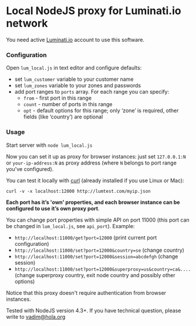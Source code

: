 # Local NodeJS proxy for Luminati.io network

You need active [Luminati.io](https://luminati.io) account to use this software.

### Configuration

Open `lum_local.js` in text editor and configure defaults:

* set `lum_customer` variable to your customer name
* set `lum_zones` variable to your zones and passwords
* add port ranges to `ports` array. For each range you can specify:
  * `from` - first port in this range
  * `count` - number of ports in this range
  * `opt` - default options for this range; only ‘zone’ is required, other fields (like ‘country’) are optional

### Usage

Start server with `node lum_local.js`

Now you can set it up as proxy for browser instances: just set `127.0.0.1:N` or `your-ip-address:N` as proxy address (where `N` belongs to port range you've configured).

You can test it locally with [curl](curl) (already installed if you use Linux or Mac):

```curl -v -x localhost:12000 http://lumtest.com/myip.json```

**Each port has it’s 'own' properties, and each browser instance can be configured to use it’s own proxy port**. 

You can change port properties with simple API on port 11000 (this port can be changed in `lum_local.js`, see `api_port`). Example:

* `http://localhost:11000/get?port=12000` (print current port configuration)
* `http://localhost:11000/set?port=12000&country=se` (change country)
* `http://localhost:11000/set?port=12000&session=abcdefgh` (change session)
* `http://localhost:11000/set?port=12000&superproxy=us&country=ca&....` (change superproxy country, exit node country and possibly other options)

Notice that this proxy doesn't require authentication from browser instances.

Tested with NodeJS version 4.3+. If you have technical question, please write to <vadim@hola.org>
